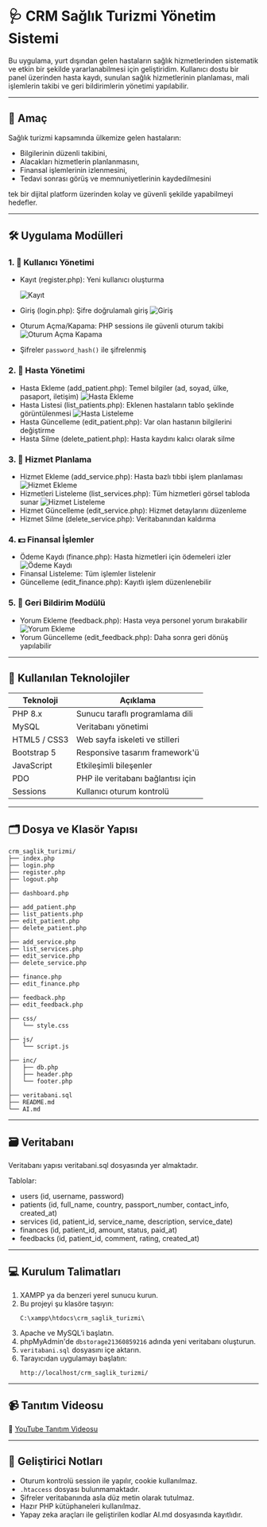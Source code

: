 # 🩺 CRM Sağlık Turizmi Yönetim Sistemi

Bu uygulama, yurt dışından gelen hastaların sağlık hizmetlerinden sistematik ve etkin bir şekilde yararlanabilmesi için geliştiridim. Kullanıcı dostu bir panel üzerinden hasta kaydı, sunulan sağlık hizmetlerinin planlaması, mali işlemlerin takibi ve geri bildirimlerin yönetimi yapılabilir.

---

## 📌 Amaç

Sağlık turizmi kapsamında ülkemize gelen hastaların:

- Bilgilerinin düzenli takibini,
- Alacakları hizmetlerin planlanmasını,
- Finansal işlemlerinin izlenmesini,
- Tedavi sonrası görüş ve memnuniyetlerinin kaydedilmesini

tek bir dijital platform üzerinden kolay ve güvenli şekilde yapabilmeyi hedefler.

---

## 🛠️ Uygulama Modülleri

### 1. 👤 Kullanıcı Yönetimi
- Kayıt (register.php): Yeni kullanıcı oluşturma
  
  ![Kayıt](kayit.PNG)
- Giriş (login.php): Şifre doğrulamalı giriş
  ![Giriş](Giris.PNG)
- Oturum Açma/Kapama: PHP sessions ile güvenli oturum takibi
  ![Oturum Açma Kapama](anaSayfa.PNG)
- Şifreler `password_hash()` ile şifrelenmiş

### 2. 🧾 Hasta Yönetimi
- Hasta Ekleme (add_patient.php): Temel bilgiler (ad, soyad, ülke, pasaport, iletişim)
  ![Hasta Ekleme](hastaEkleme.PNG)
- Hasta Listesi (list_patients.php): Eklenen hastaların tablo şeklinde görüntülenmesi
  ![Hasta Listeleme](hastaListeleme.PNG)
- Hasta Güncelleme (edit_patient.php): Var olan hastanın bilgilerini değiştirme
- Hasta Silme (delete_patient.php): Hasta kaydını kalıcı olarak silme

### 3. 💉 Hizmet Planlama
- Hizmet Ekleme (add_service.php): Hasta bazlı tıbbi işlem planlaması
  ![Hizmet Ekleme](hizmetEkleme.PNG)
- Hizmetleri Listeleme (list_services.php): Tüm hizmetleri görsel tabloda sunar
  ![Hizmet Listeleme](hizmetListeleme.PNG)
- Hizmet Güncelleme (edit_service.php): Hizmet detaylarını düzenleme
- Hizmet Silme (delete_service.php): Veritabanından kaldırma

### 4. 💵 Finansal İşlemler
- Ödeme Kaydı (finance.php): Hasta hizmetleri için ödemeleri izler
  ![Ödeme Kaydı](odemeKaydi.PNG)
- Finansal Listeleme: Tüm işlemler listelenir
- Güncelleme (edit_finance.php): Kayıtlı işlem düzenlenebilir

### 5. 💬 Geri Bildirim Modülü
- Yorum Ekleme (feedback.php): Hasta veya personel yorum bırakabilir
  ![Yorum Ekleme](yorumEkleme.PNG)
- Yorum Güncelleme (edit_feedback.php): Daha sonra geri dönüş yapılabilir

---

## 🧰 Kullanılan Teknolojiler

| Teknoloji      | Açıklama                               |
|----------------|----------------------------------------|
| PHP 8.x        | Sunucu taraflı programlama dili        |
| MySQL          | Veritabanı yönetimi                    |
| HTML5 / CSS3   | Web sayfa iskeleti ve stilleri         |
| Bootstrap 5    | Responsive tasarım framework'ü         |
| JavaScript     | Etkileşimli bileşenler                 |
| PDO            | PHP ile veritabanı bağlantısı için     |
| Sessions       | Kullanıcı oturum kontrolü              |

---

## 🗂️ Dosya ve Klasör Yapısı

```
crm_saglik_turizmi/
├── index.php
├── login.php
├── register.php
├── logout.php
│
├── dashboard.php
│
├── add_patient.php
├── list_patients.php
├── edit_patient.php
├── delete_patient.php
│
├── add_service.php
├── list_services.php
├── edit_service.php
├── delete_service.php
│
├── finance.php
├── edit_finance.php
│
├── feedback.php
├── edit_feedback.php
│
├── css/
│   └── style.css
│
├── js/
│   └── script.js
│
├── inc/
│   ├── db.php
│   ├── header.php
│   └── footer.php
│
├── veritabani.sql
├── README.md
└── AI.md
```

---

## 🗃️ Veritabanı

Veritabanı yapısı veritabani.sql dosyasında yer almaktadır.

Tablolar:

- users (id, username, password)
- patients (id, full_name, country, passport_number, contact_info, created_at)
- services (id, patient_id, service_name, description, service_date)
- finances (id, patient_id, amount, status, paid_at)
- feedbacks (id, patient_id, comment, rating, created_at)

---

## 💻 Kurulum Talimatları

1. XAMPP ya da benzeri yerel sunucu kurun.
2. Bu projeyi şu klasöre taşıyın:
   ```
   C:\xampp\htdocs\crm_saglik_turizmi\
   ```
3. Apache ve MySQL’i başlatın.
4. phpMyAdmin'de `dbstorage21360859216` adında yeni veritabanı oluşturun.
5. `veritabani.sql` dosyasını içe aktarın.
6. Tarayıcıdan uygulamayı başlatın:
   ```
   http://localhost/crm_saglik_turizmi/
   ```

---

## 📹 Tanıtım Videosu

🎥 [YouTube Tanıtım Videosu](https://drive.google.com/...)

---

## 🧠 Geliştirici Notları

- Oturum kontrolü session ile yapılır, cookie kullanılmaz.
- `.htaccess` dosyası bulunmamaktadır.
- Şifreler veritabanında asla düz metin olarak tutulmaz.
- Hazır PHP kütüphaneleri kullanılmaz.
- Yapay zeka araçları ile geliştirilen kodlar AI.md dosyasında kayıtlıdır.

